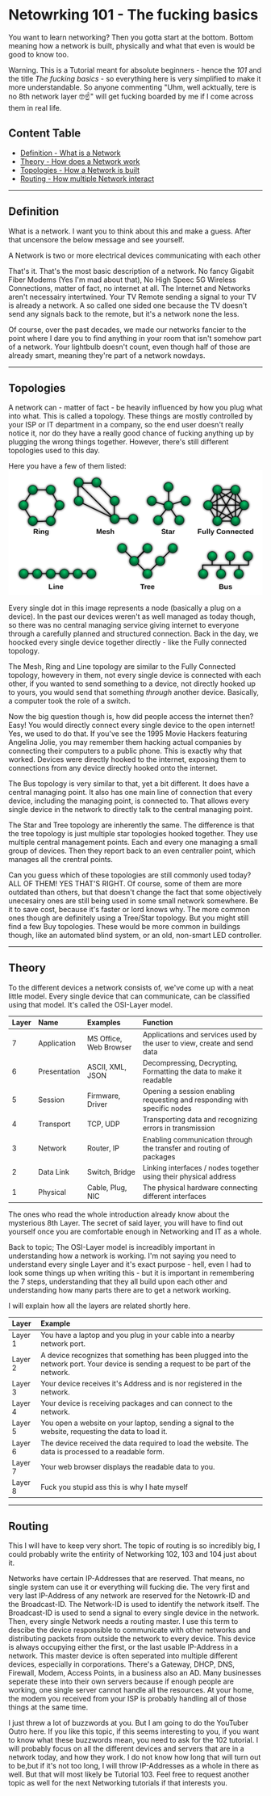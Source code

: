 # Netowrking 101 - The fucking basics

You want to learn networking? Then you gotta start at the bottom. Bottom meaning how a network is built, physically and what that even is would be good to know too.

Warning. This is a Tutorial meant for absolute beginners - hence the *101* and the title *The fucking basics* - so everything here is very simplified to make it more understandable. So anyone commenting "Uhm, well acktually, tere is no 8th network layer 🤓☝" will get fucking boarded by me if I come across them in real life.

## Content Table
- [Definition - What is a Network]()
- [Theory - How does a Network work]()
- [Topologies - How a Network is built]()
- [Routing - How multiple Network interact]()

---

## Definition
What is a network. I want you to think about this and make a guess. After that uncensore the below message and see yourself.

A Network is two or more electrical devices communicating with each other

That's it. That's the most basic description of a network. No fancy Gigabit Fiber Modems (Yes I'm mad about that), No High Speec 5G Wireless Connections, matter of fact, no internet at all. The Internet and Networks aren't necessairy intertwined. Your TV Remote sending a signal to your TV is already a network. A so called one sided one because the TV doesn't send any signals back to the remote, but it's a network none the less.

Of course, over the past decades, we made our networks fancier to the point where I dare you to find anything in your room that isn't somehow part of a network. Your lightbulb doesn't count, even though half of those are already smart, meaning they're part of a network nowdays.

---

## Topologies
A network can - matter of fact - be heavily influenced by how you plug what into what. This is called a topology. These things are mostly controlled by your ISP or IT department in a company, so the end user doesn't really notice it, nor do they have a really good chance of fucking anything up by plugging the wrong things together. However, there's still different topologies used to this day. 

Here you have a few of them listed:
![Network Topologies](./img/topologies.png)

Every single dot in this image represents a node (basically a plug on a device). In the past our devices weren't as well managed as today though, so there was no central managing service giving internet to everyone through a carefully planned and structured connection. Back in the day, we hoocked every single device together directly - like the Fully connected topology.

The Mesh, Ring and Line topology are similar to the Fully Connected topology, howevery in them, not every single device is connected with each other, if you wanted to send something to a device, not directly hooked up to yours, you would send that something *through* another device. Basically, a computer took the role of a switch.

Now the big question though is, how did people access the internet then? Easy! You would directly connect every single device to the open internet! Yes, we used to do that. If you've see the 1995 Movie Hackers featuring Angelina Jolie, you may remember them hacking actual companies by connecting their computers to a public phone. This is exactly why that worked. Devices were directly hooked to the internet, exposing them to connections from any device directly hooked onto the internet.

The Bus topology is very similar to that, yet a bit different. It does have a central managing point. It also has one main line of connection that every device, including the managing point, is connected to. That allows every single device in the network to directly talk to the central managing point.

The Star and Tree topology are inherently the same. The difference is that the tree topology is just multiple star topologies hooked together. They use multiple central management points. Each and every one managing a small group of devices. Then they report back to an even centraller point, which manages all the crentral points.

Can you guess which of these topologies are still commonly used today?
ALL OF THEM! YES THAT'S RIGHT. Of course, some of them are more outdated than others, but that doesn't change the fact that some objectively unecesairy ones are still being used in some small network somewhere. Be it to save cost, because it's faster or lord knows why.
The more common ones though are definitely using a Tree/Star topology. But you might still find a few Buy topologies. These would be more common in buildings though, like an automated blind system, or an old, non-smart LED controller.

---

## Theory
To the different devices a network consists of, we've come up with a neat little model. Every single device that can communicate, can be classified using that model. It's called the OSI-Layer model.

| Layer | Name          | Examples                  | Function                                                                  |
|:----- |:------------- |:--------------------------|:------------------------------------------------------------------------- |
| 7     | Application   | MS Office, Web Browser    | Applications and services used by the user to view, create and send data  |
| 6     | Presentation  | ASCII, XML, JSON          | Decompressing, Decrypting, Formatting the data to make it readable        |
| 5     | Session       | Firmware, Driver          | Opening a session enabling requesting and responding with specific nodes  |
| 4     | Transport     | TCP, UDP                  | Transporting data and recognizing errors in transmission                  |
| 3     | Network       | Router, IP                | Enabling communication through the transfer and routing of packages       |
| 2     | Data Link     | Switch, Bridge            | Linking interfaces / nodes together using their physical address          |
| 1     | Physical      | Cable, Plug, NIC          | The physical hardware connecting different interfaces                     |

The ones who read the whole introduction already know about the mysterious 8th Layer. The secret of said layer, you will have to find out yourself once you are comfortable enough in Networking and IT as a whole.

Back to topic; The OSI-Layer model is increadibly important in understanding how a network is working. I'm not saying you need to understand every single Layer and it's exact purpose - hell, even I had to look some things up when writing this - but it is important in remembering the 7 steps, understanding that they all build upon each other and understanding how many parts there are to get a network working.

I will explain how all the layers are related shortly here.

| Layer     | Example                                                                                                                                   |
|:--------- |:----------------------------------------------------------------------------------------------------------------------------------------- |
| Layer 1   | You have a laptop and you plug in your cable into a nearby network port.                                                                  |
| Layer 2   | A device recognizes that something has been plugged into the network port. Your device is sending a request to be part of the network.    |
| Layer 3   | Your device receives it's Address and is nor registered in the network.                                                                   |
| Layer 4   | Your device is receiving packages and can connect to the network.                                                                         |
| Layer 5   | You open a website on your laptop, sending a signal to the website, requesting the data to load it.                                       |
| Layer 6   | The device received the data required to load the website. The data is processed to a readable form.                                      |
| Layer 7   | Your web browser displays the readable data to you.                                                                                       |
| Layer 8   | Fuck you stupid ass this is why I hate myself                                                                                             |

---

## Routing

This I will have to keep very short. The topic of routing is so incredibly big, I could probably write the entirity of Networking 102, 103 and 104 just about it.

Networks have certain IP-Addresses that are reserved. That means, no single system can use it or everything will fucking die. The very first and very last IP-Address of any network are reserved for the Netowrk-ID and the Broadcast-ID. The Network-ID is used to identify the network itself. The Broadcast-ID is used to send a signal to every single device in the network. Then, every single Network needs a routing master. I use this term to descibe the device responsible to communicate with other networks and distributing packets from outside the network to every device. This device is always occupying either the first, or the last usable IP-Address in a network. This master device is often seperated into multiple different devices, especially in corporations. There's a Gateway, DHCP, DNS, Firewall, Modem, Access Points, in a business also an AD. Many businesses seperate these into their own servers because if enough people are working, one single server cannot handle all the resources. At your home, the modem you received from your ISP is probably handling all of those things at the same time.

I just threw a lot of buzzwords at you. But I am going to do the YouTuber Outro here. If you like this topic, if this seems interesting to you, if you want to know what these buzzwords mean, you need to ask for the 102 tutorial. I will probably focus on all the different devices and servers that are in a network today, and how they work. I do not know how long that will turn out to be,but if it's not too long, I will throw IP-Addresses as a whole in there as well. But that will most likely be Tutorial 103. Feel free to request another topic as well for the next Networking tutorials if that interests you.